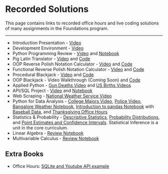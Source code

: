# Recorded Solutions

This page contains links to recorded office hours and live coding solutions of many assignments in the Foundations program.

---

- Introduction Presentation - [Video](https://vimeo.com/194430671/ece3b34d91)
- Development Environment - [Video](https://vimeo.com/194302347/3a64f86606)
- Python Programming Review - [Video](https://vimeo.com/196889907/292c8057d6) and [Notebook](../code/intro_to_python.ipynb)
- Pig Latin Translator - [Video](https://vimeo.com/196911299/c9e5ab62b6) and [Code](../code/pig_latin.py)
- OOP Reverse Polish Notation Calculator - [Video](https://vimeo.com/194445480/480545abeb) and [Code](../code/rpn_object.py)
- Functional Reverse Polish Notation Calculator - [Video](https://vimeo.com/194551004/8a3aeb97bf) and [Code](../code/rpn_functional.py)
- Procedural Blackjack - [Video](https://vimeo.com/194279967/26c301a941) and [Code](../code/blackjack_procedural.py)
- OOP Blackjack - Video Walkthrough (Coming Soon) and [Code](../code/blackjack_oop.py)
- Applied Python - [Gun Deaths Video](https://vimeo.com/195131890/3f086a4108) and [US Births Videos](https://vimeo.com/195193311/7043541dd2)
- API/SQL Project - [Video](https://vimeo.com/195076046/7cc67e415e) and [Notebook](../code/api-sql-githubjobs.ipynb)
- Web Scraping - [National Weather Service Video](https://vimeo.com/195134726/72555404a5)
- Python for Data Analysis - [College Majors Video](https://vimeo.com/195232886/921635ebee), [Police Video](https://vimeo.com/195533388/69328a971b), [Bangalore Weather Notebook](../code/bangalore-weather-solutions.ipynb), [Introduction to pandas Notebook](../code/pandas_quickstart.ipynb) with [Baseball Data](../code/baseball.csv), and [Thanksgiving Office Hours](https://vimeo.com/196199669/a2ad7b0536)
- Statistics & Probability - [Descriptive Statistics](../code/basic_statistics/Descriptive_Statistics.ipynb), [Probability Distributions](../code/basic_statistics/Probability_Distributions.ipynb), and [Point Estimates and Confidence Intervals](../code/basic_statistics/Estimates_Intervals.ipynb). Statistical Inference is a unit in the core curriculum.
- Linear Algebra - [Review Notebook](../code/Math/linear_algebra.ipynb)
- Multivariable Calculus - [Review Notebook](../code/Math/calculus.ipynb)

## Extra Books

- Office Hours: [SQLite and Youtube API example](../code/dec_28th.ipynb)
